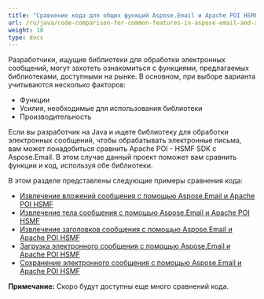 ```yaml
---
title: "Сравнение кода для общих функций Aspose.Email и Apache POI HSMF"
url: /ru/java/code-comparison-for-common-features-in-aspose-email-and-apache-poi-hsmf/
weight: 10
type: docs
---
```


Разработчики, ищущие библиотеки для обработки электронных сообщений, могут захотеть ознакомиться с функциями, предлагаемых библиотеками, доступными на рынке. В основном, при выборе варианта учитываются несколько факторов:

- Функции
- Усилия, необходимые для использования библиотеки
- Производительность

Если вы разработчик на Java и ищете библиотеку для обработки электронных сообщений, чтобы обрабатывать электронные письма, вам может понадобиться сравнить Apache POI - HSMF SDK с Aspose.Email. В этом случае данный проект поможет вам сравнить функции и код, используя обе библиотеки.

В этом разделе представлены следующие примеры сравнения кода:

- [Извлечение вложений сообщения с помощью Aspose.Email и Apache POI HSMF](/email/java/extract-message-attachments-using-aspose-email-and-apache-poi-hsmf/)
- [Извлечение тела сообщения с помощью Aspose.Email и Apache POI HSMF](/email/java/extract-message-body-using-aspose-email-and-apache-poi-hsmf/)
- [Извлечение заголовков сообщения с помощью Aspose.Email и Apache POI HSMF](/email/java/extract-message-headers-using-aspose-email-and-apache-poi-hsmf/)
- [Загрузка электронного сообщения с помощью Aspose.Email и Apache POI HSMF](/email/java/load-email-message-using-aspose-email-and-apache-poi-hsmf/)
- [Сохранение электронного сообщения с помощью Aspose.Email и Apache POI HSMF](/email/java/save-email-message-using-aspose-email-and-apache-poi-hsmf/)

**Примечание:** Скоро будут доступны еще много сравнений кода.